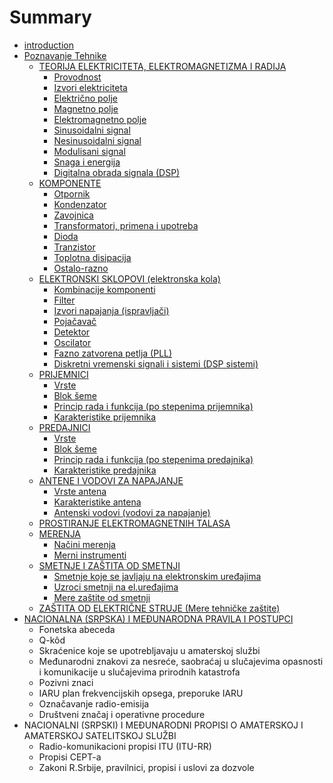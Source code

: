 # Summary

* [introduction](README.md)
* [Poznavanje Tehnike](Poznavanje_Tehnike.md)
   * [TEORIJA ELEKTRICITETA, ELEKTROMAGNETIZMA I RADIJA](teorija_elektriciteta,_elektromagnetizma_i_radija.md)
       * [Provodnost](provodnost.md)
       * [Izvori elektriciteta](izvori_elektriciteta.md)
       * [Električno polje](elektricno_polje.md)
       * [Magnetno polje](magnetno_polje.md)
       * [Elektromagnetno polje](elektromagnetno_polje.md)
       * [Sinusoidalni signal](sinusoidalni_signal.md)
       * [Nesinusoidalni signal](nesinusoidalni_signal.md)
       * [Modulisani signal](modulisani_signal.md)
       * [Snaga i energija](snaga_i_energija.md)
       * [Digitalna obrada signala (DSP)](digitalna_obrada_signala_dsp.md)
   * [KOMPONENTE](komponente.md)
       * [Otpornik](otpornik.md)
       * [Kondenzator](kondenzator.md)
       * [Zavojnica](zavojnica.md)
       * [Transformatori, primena i upotreba](transformatori,_primena_i_upotreba.md)
       * [Dioda](dioda.md)
       * [Tranzistor](tranzistor.md)
       * [Toplotna disipacija](toplotna_disipacija.md)
       * [Ostalo-razno](ostalo-razno.md)
   * [ELEKTRONSKI SKLOPOVI (elektronska kola)](elektronski_sklopovi_elektronska_kola.md)
       * [Kombinacije komponenti](kombinacije_komponenti.md)
       * [Filter](filter.md)
       * [Izvori napajanja (ispravljači)](izvori_napajanja_ispravljaci.md)
       * [Pojačavač](pojacavac.md)
       * [Detektor](detektor.md)
       * [Oscilator](oscilator.md)
       * [Fazno zatvorena petlja (PLL)](fazno_zatvorena_petlja_pll.md)
       * [Diskretni vremenski signali i sistemi (DSP sistemi)](diskretni_vremenski_signali_i_sistemi_dsp_sistemi.md)
   * [PRIJEMNICI](prijemnici.md)
       * [Vrste](vrste_prijemnika.md)
       * [Blok šeme](blok_seme_prijemnika.md)
       * [Princip rada i funkcija (po stepenima prijemnika)](princip_rada_i_funkcija_po_stepenima_prijemnika.md)
       * [Karakteristike prijemnika](karakteristike_prijemnika.md)
   * [PREDAJNICI](predajnici.md)
       * [Vrste](vrste_predajnika.md)
       * [Blok šeme](blok_seme_predajnika.md)
       * [Princip rada i funkcija (po stepenima predajnika)](princip_rada_i_funkcija_po_stepenima_predajnika.md)
       * [Karakteristike predajnika](karakteristike_predajnika.md)
   * [ANTENE I VODOVI ZA NAPAJANJE](antene_i_vodovi_za_napajanje.md)
       * [Vrste antena](vrste_antena.md)
       * [Karakteristike antena](karakteristike_antena.md)
       * [Antenski vodovi (vodovi za napajanje)](antenski_vodovi_vodovi_za_napajanje.md)
   * [PROSTIRANJE ELEKTROMAGNETNIH TALASA](prostiranje_elektromagnetnih_talasa.md)
   * [MERENJA](merenja.md)
       * [Načini merenja](nacini_merenja.md)
       * [Merni instrumenti](merni_instrumenti.md)
   * [SMETNJE I ZAŠTITA OD SMETNJI](smetnje_i_zastita_od_smetnji.md)
       * [Smetnje koje se javljaju na elektronskim uređajima](smetnje_koje_se_javljaju_na_elektronskim_uredajima.md)
       * [Uzroci smetnji na el.uređajima](uzroci_smetnji_na_eluredajima.md)
       * [Mere zaštite od smetnji](mere_zastite_od_smetnji.md)
   * [ZAŠTITA OD ELEKTRIČNE STRUJE (Mere tehničke zaštite)](zastita_od_elektricne_struje_mere_tehnicke_zastite.md)
* [NACIONALNA (SRPSKA) I MEĐUNARODNA PRAVILA I POSTUPCI](nacionalna_srpska_i_medunarodna_pravila_i_postupci.md)
   * Fonetska abeceda
   * Q-kôd
   * Skraćenice koje se upotrebljavaju u amaterskoj službi
   * Međunarodni znakovi za nesreće, saobraćaj u slučajevima opasnosti i komunikacije u slučajevima prirodnih katastrofa
   * Pozivni znaci
   * IARU plan frekvencijskih opsega, preporuke IARU
   * Označavanje radio-emisija
   * Društveni značaj i operativne procedure
* NACIONALNI (SRPSKI) I MEĐUNARODNI PROPISI O AMATERSKOJ I AMATERSKOJ SATELITSKOJ SLUŽBI
   * Radio-komunikacioni propisi ITU (ITU-RR)
   * Propisi CEPT-a
   * Zakoni R.Srbije, pravilnici, propisi i uslovi za dozvole

